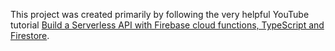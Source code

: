 This project was created primarily by following the very helpful YouTube tutorial [Build a Serverless API with Firebase cloud functions, TypeScript and Firestore](https://youtu.be/T8SZv6h2WbY).